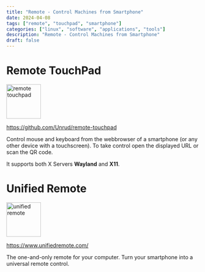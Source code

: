 ```yaml
---
title: "Remote - Control Machines from Smartphone"
date: 2024-04-08
tags: ["remote", "touchpad", "smartphone"]
categories: ["linux", "software", "applications", "tools"]
description: "Remote - Control Machines from Smartphone"
draft: false
---
```


# Remote TouchPad

<img src="https://dl.flathub.org/repo/appstream/x86_64/icons/128x128/com.github.unrud.RemoteTouchpad.png" alt="remote touchpad" width="90" height="90">

https://github.com/Unrud/remote-touchpad

Control mouse and keyboard from the webbrowser of a smartphone (or any other device with a touchscreen). To take control open the displayed URL or scan the QR code.

It supports both X Servers **Wayland** and **X11**.

# Unified Remote

<img src="https://play-lh.googleusercontent.com/0Tz2uTthM78_Z7TWC0tEWkoSetmudHFJKtHt7_0hEtdjoXrk2wqGkO9V1lWmFIzX1ww" alt="unified remote" width="90" height="90">

https://www.unifiedremote.com/

The one-and-only remote for your computer.
Turn your smartphone into a universal remote control.
